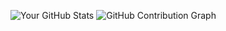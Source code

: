 ![Your GitHub Stats](https://github-readme-stats.vercel.app/api?username=Dpjrczz03&show_icons=true&theme=dark)
![GitHub Contribution Graph](https://github-readme-activity-graph.vercel.app/graph?username=Dpjrczz03&theme=react)


<!--
**Dpjrczz03/Dpjrczz03** is a ✨ _special_ ✨ repository because its `README.md` (this file) appears on your GitHub profile.

Here are some ideas to get you started:

- 🔭 I’m currently working on ...
- 🌱 I’m currently learning ...
- 👯 I’m looking to collaborate on ...
- 🤔 I’m looking for help with ...
- 💬 Ask me about ...
- 📫 How to reach me: ...
- 😄 Pronouns: ...
- ⚡ Fun fact: ...
-->
